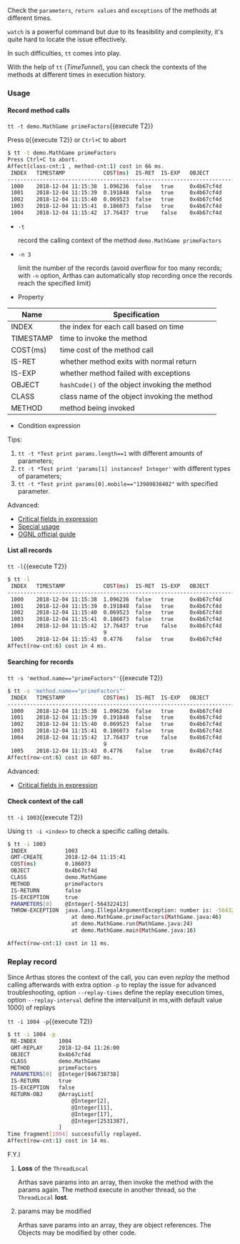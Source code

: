 
Check the `parameters`, `return values` and `exceptions` of the methods at different times.

`watch` is a powerful command but due to its feasibility and complexity, it's quite hard to locate the issue effectively. 

In such difficulties, `tt` comes into play. 

With the help of `tt` (*TimeTunnel*), you can check the contexts of the methods at different times in execution history. 

### Usage

#### Record method calls

`tt -t demo.MathGame primeFactors`{{execute T2}}

Press `Q`{{execute T2}} or `Ctrl+C` to abort

```bash
$ tt -t demo.MathGame primeFactors
Press Ctrl+C to abort.
Affect(class-cnt:1 , method-cnt:1) cost in 66 ms.
 INDEX   TIMESTAMP            COST(ms)  IS-RET  IS-EXP   OBJECT         CLASS                          METHOD
-------------------------------------------------------------------------------------------------------------------------------------
 1000    2018-12-04 11:15:38  1.096236  false   true     0x4b67cf4d     MathGame                       primeFactors
 1001    2018-12-04 11:15:39  0.191848  false   true     0x4b67cf4d     MathGame                       primeFactors
 1002    2018-12-04 11:15:40  0.069523  false   true     0x4b67cf4d     MathGame                       primeFactors
 1003    2018-12-04 11:15:41  0.186073  false   true     0x4b67cf4d     MathGame                       primeFactors
 1004    2018-12-04 11:15:42  17.76437  true    false    0x4b67cf4d     MathGame                       primeFactors
```

* `-t`

     record the calling context of the method `demo.MathGame primeFactors`
  
* `-n 3`

     limit the number of the records (avoid overflow for too many records; with `-n` option, Arthas can automatically stop recording once the records reach the specified limit)

* Property

|Name|Specification|
|---|---|
|INDEX|the index for each call based on time|
|TIMESTAMP|time to invoke the method|
|COST(ms)|time cost of the method call|
|IS-RET|whether method exits with normal return|
|IS-EXP|whether method failed with exceptions|
|OBJECT|`hashCode()` of the object invoking the method|
|CLASS|class name of the object invoking the method|
|METHOD|method being invoked|

* Condition expression

Tips:
1. `tt -t *Test print params.length==1` with different amounts of parameters;
2. `tt -t *Test print 'params[1] instanceof Integer'` with different types of parameters;
3. `tt -t *Test print params[0].mobile=="13989838402"` with specified parameter.
  
Advanced:
* [Critical fields in expression](https://arthas.aliyun.com/doc/en/advice-class.html)
* [Special usage](https://github.com/alibaba/arthas/issues/71)
* [OGNL official guide](https://commons.apache.org/dormant/commons-ognl/language-guide.html)

#### List all records

`tt -l`{{execute T2}}

```bash
$ tt -l
 INDEX   TIMESTAMP            COST(ms)  IS-RET  IS-EXP   OBJECT         CLASS                          METHOD
-------------------------------------------------------------------------------------------------------------------------------------
 1000    2018-12-04 11:15:38  1.096236  false   true     0x4b67cf4d     MathGame                       primeFactors
 1001    2018-12-04 11:15:39  0.191848  false   true     0x4b67cf4d     MathGame                       primeFactors
 1002    2018-12-04 11:15:40  0.069523  false   true     0x4b67cf4d     MathGame                       primeFactors
 1003    2018-12-04 11:15:41  0.186073  false   true     0x4b67cf4d     MathGame                       primeFactors
 1004    2018-12-04 11:15:42  17.76437  true    false    0x4b67cf4d     MathGame                       primeFactors
                              9
 1005    2018-12-04 11:15:43  0.4776    false   true     0x4b67cf4d     MathGame                       primeFactors
Affect(row-cnt:6) cost in 4 ms.
```


#### Searching for records

`tt -s 'method.name=="primeFactors"'`{{execute T2}}

```bash
$ tt -s 'method.name=="primeFactors"'
 INDEX   TIMESTAMP            COST(ms)  IS-RET  IS-EXP   OBJECT         CLASS                          METHOD
-------------------------------------------------------------------------------------------------------------------------------------
 1000    2018-12-04 11:15:38  1.096236  false   true     0x4b67cf4d     MathGame                       primeFactors
 1001    2018-12-04 11:15:39  0.191848  false   true     0x4b67cf4d     MathGame                       primeFactors
 1002    2018-12-04 11:15:40  0.069523  false   true     0x4b67cf4d     MathGame                       primeFactors
 1003    2018-12-04 11:15:41  0.186073  false   true     0x4b67cf4d     MathGame                       primeFactors
 1004    2018-12-04 11:15:42  17.76437  true    false    0x4b67cf4d     MathGame                       primeFactors
                              9
 1005    2018-12-04 11:15:43  0.4776    false   true     0x4b67cf4d     MathGame                       primeFactors
Affect(row-cnt:6) cost in 607 ms.
```

Advanced:
* [Critical fields in expression](advice-class.md)

#### Check context of the call

`tt -i 1003`{{execute T2}}

Using `tt -i <index>` to check a specific calling details.

```bash
$ tt -i 1003
 INDEX            1003
 GMT-CREATE       2018-12-04 11:15:41
 COST(ms)         0.186073
 OBJECT           0x4b67cf4d
 CLASS            demo.MathGame
 METHOD           primeFactors
 IS-RETURN        false
 IS-EXCEPTION     true
 PARAMETERS[0]    @Integer[-564322413]
 THROW-EXCEPTION  java.lang.IllegalArgumentException: number is: -564322413, need >= 2
                    at demo.MathGame.primeFactors(MathGame.java:46)
                    at demo.MathGame.run(MathGame.java:24)
                    at demo.MathGame.main(MathGame.java:16)

Affect(row-cnt:1) cost in 11 ms.
```

### Replay record

Since Arthas stores the context of the call, you can even *replay* the method calling afterwards with extra option `-p` to replay the issue for advanced troubleshooting, option `--replay-times` 
define the replay execution times, option  `--replay-interval` define the interval(unit in ms,with default value 1000) of replays   

`tt -i 1004 -p`{{execute T2}}

```bash
$ tt -i 1004 -p
 RE-INDEX       1004
 GMT-REPLAY     2018-12-04 11:26:00
 OBJECT         0x4b67cf4d
 CLASS          demo.MathGame
 METHOD         primeFactors
 PARAMETERS[0]  @Integer[946738738]
 IS-RETURN      true
 IS-EXCEPTION   false
 RETURN-OBJ     @ArrayList[
                    @Integer[2],
                    @Integer[11],
                    @Integer[17],
                    @Integer[2531387],
                ]
Time fragment[1004] successfully replayed.
Affect(row-cnt:1) cost in 14 ms.
```

F.Y.I

1. **Loss** of the `ThreadLocal`

    Arthas save params into an array, then invoke the method with the params again. The method execute in another thread, so the `ThreadLocal` **lost**.

1. params may be modified

    Arthas save params into an array, they are object references. The Objects may be modified by other code.
